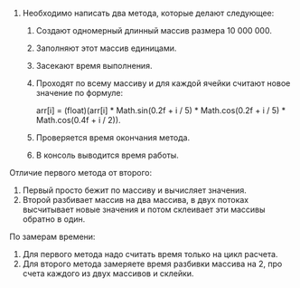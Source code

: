1. Необходимо написать два метода, которые делают следующее:
   1) Создают одномерный длинный массив размера 10 000 000.
   2) Заполняют этот массив единицами.
   3) Засекают время выполнения.
   4) Проходят по всему массиву и для каждой ячейки считают новое значение по формуле:
   
      arr[i] = (float)(arr[i] * Math.sin(0.2f + i / 5) * Math.cos(0.2f + i / 5) * Math.cos(0.4f + i / 2)).
   5) Проверяется время окончания метода.
   6) В консоль выводится время работы.

Отличие первого метода от второго:
1. Первый просто бежит по массиву и вычисляет значения. 
2. Второй разбивает массив на два массива, в двух потоках высчитывает новые значения и потом склеивает эти массивы обратно в один.

По замерам времени:
1. Для первого метода надо считать время только на цикл расчета.
2. Для второго метода замеряете время разбивки массива на 2, про счета каждого из двух массивов и склейки.